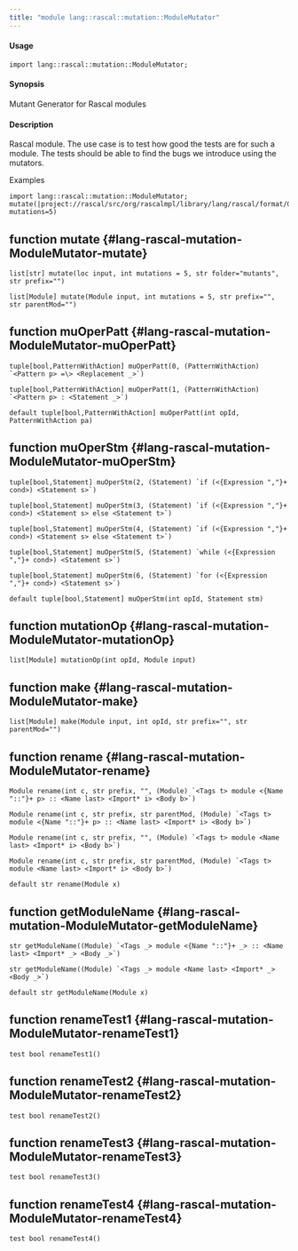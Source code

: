 ```yaml
---
title: "module lang::rascal::mutation::ModuleMutator"
---
```


#### Usage

`import lang::rascal::mutation::ModuleMutator;`


#### Synopsis

Mutant Generator for Rascal modules

#### Description

  Rascal module. The use case is to test how good the tests are for such a module. The tests
  should be able to find the bugs we introduce using the mutators.
  
Examples

```rascal
import lang::rascal::mutation::ModuleMutator;
mutate(|project://rascal/src/org/rascalmpl/library/lang/rascal/format/Grammar.rsc|, mutations=5)
```


## function mutate {#lang-rascal-mutation-ModuleMutator-mutate}

```rascal
list[str] mutate(loc input, int mutations = 5, str folder="mutants", str prefix="")

list[Module] mutate(Module input, int mutations = 5, str prefix="", str parentMod="")

```

## function muOperPatt {#lang-rascal-mutation-ModuleMutator-muOperPatt}

```rascal
tuple[bool,PatternWithAction] muOperPatt(0, (PatternWithAction) `<Pattern p> =\> <Replacement _>`)

tuple[bool,PatternWithAction] muOperPatt(1, (PatternWithAction) `<Pattern p> : <Statement _>`)

default tuple[bool,PatternWithAction] muOperPatt(int opId, PatternWithAction pa)

```

## function muOperStm {#lang-rascal-mutation-ModuleMutator-muOperStm}

```rascal
tuple[bool,Statement] muOperStm(2, (Statement) `if (<{Expression ","}+ cond>) <Statement s>`)

tuple[bool,Statement] muOperStm(3, (Statement) `if (<{Expression ","}+ cond>) <Statement s> else <Statement t>`)

tuple[bool,Statement] muOperStm(4, (Statement) `if (<{Expression ","}+ cond>) <Statement s> else <Statement t>`)

tuple[bool,Statement] muOperStm(5, (Statement) `while (<{Expression ","}+ cond>) <Statement s>`)

tuple[bool,Statement] muOperStm(6, (Statement) `for (<{Expression ","}+ cond>) <Statement s>`)

default tuple[bool,Statement] muOperStm(int opId, Statement stm)

```

## function mutationOp {#lang-rascal-mutation-ModuleMutator-mutationOp}

```rascal
list[Module] mutationOp(int opId, Module input)

```

## function make {#lang-rascal-mutation-ModuleMutator-make}

```rascal
list[Module] make(Module input, int opId, str prefix="", str parentMod="")

```

## function rename {#lang-rascal-mutation-ModuleMutator-rename}

```rascal
Module rename(int c, str prefix, "", (Module) `<Tags t> module <{Name "::"}+ p> :: <Name last> <Import* i> <Body b>`)

Module rename(int c, str prefix, str parentMod, (Module) `<Tags t> module <{Name "::"}+ p> :: <Name last> <Import* i> <Body b>`)

Module rename(int c, str prefix, "", (Module) `<Tags t> module <Name last> <Import* i> <Body b>`)

Module rename(int c, str prefix, str parentMod, (Module) `<Tags t> module <Name last> <Import* i> <Body b>`)

default str rename(Module x)

```

## function getModuleName {#lang-rascal-mutation-ModuleMutator-getModuleName}

```rascal
str getModuleName((Module) `<Tags _> module <{Name "::"}+ _> :: <Name last> <Import* _> <Body _>`)

str getModuleName((Module) `<Tags _> module <Name last> <Import* _> <Body _>`)

default str getModuleName(Module x)

```

## function renameTest1 {#lang-rascal-mutation-ModuleMutator-renameTest1}

```rascal
test bool renameTest1()

```

## function renameTest2 {#lang-rascal-mutation-ModuleMutator-renameTest2}

```rascal
test bool renameTest2()

```

## function renameTest3 {#lang-rascal-mutation-ModuleMutator-renameTest3}

```rascal
test bool renameTest3()

```

## function renameTest4 {#lang-rascal-mutation-ModuleMutator-renameTest4}

```rascal
test bool renameTest4()

```

